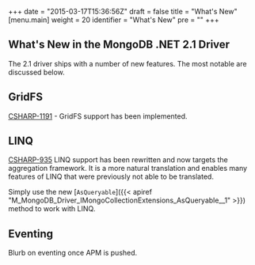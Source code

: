 +++
date = "2015-03-17T15:36:56Z"
draft = false
title = "What's New"
[menu.main]
  weight = 20
  identifier = "What's New"
  pre = "<i class='fa fa-star'></i>"
+++

## What's New in the MongoDB .NET 2.1 Driver

The 2.1 driver ships with a number of new features. The most notable are discussed below.


## GridFS

[CSHARP-1191](https://jira.mongodb.org/browse/CSHARP-1191) - GridFS support has been implemented.


## LINQ

[CSHARP-935](https://jira.mongodb.org/browse/CSHARP-935) LINQ support has been rewritten and now targets the aggregation framework. It is a more natural translation and enables many features of LINQ that were previously not able to be translated.

Simply use the new [`AsQueryable`]({{< apiref "M_MongoDB_Driver_IMongoCollectionExtensions_AsQueryable__1" >}}) method to work with LINQ.


## Eventing

Blurb on eventing once APM is pushed.